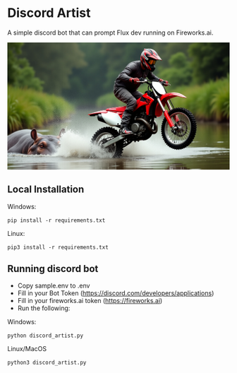# Discord Artist

A simple discord bot that can prompt Flux dev running on Fireworks.ai. 

![Sample output](output.jpg)

## Local Installation

Windows:

```
pip install -r requirements.txt
```

Linux:

```
pip3 install -r requirements.txt
```

## Running discord bot

* Copy sample.env to .env
* Fill in your Bot Token (https://discord.com/developers/applications)
* Fill in your fireworks.ai token (https://fireworks.ai)
* Run the following:

Windows:

```
python discord_artist.py
```

Linux/MacOS

```
python3 discord_artist.py
```